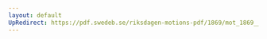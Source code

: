 ```yaml
---
layout: default
UpRedirect: https://pdf.swedeb.se/riksdagen-motions-pdf/1869/mot_1869__ak__00214.pdf
---
```

